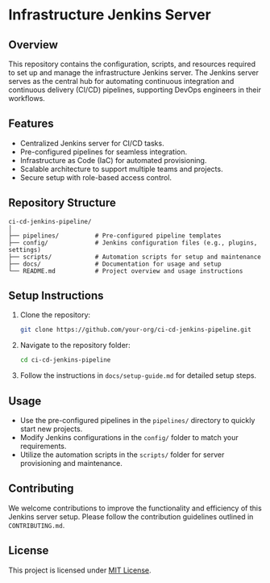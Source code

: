 

# Infrastructure Jenkins Server

## Overview
This repository contains the configuration, scripts, and resources required to set up and manage the infrastructure Jenkins server. The Jenkins server serves as the central hub for automating continuous integration and continuous delivery (CI/CD) pipelines, supporting DevOps engineers in their workflows.

## Features
- Centralized Jenkins server for CI/CD tasks.
- Pre-configured pipelines for seamless integration.
- Infrastructure as Code (IaC) for automated provisioning.
- Scalable architecture to support multiple teams and projects.
- Secure setup with role-based access control.

## Repository Structure
```
ci-cd-jenkins-pipeline/
│
├── pipelines/          # Pre-configured pipeline templates
├── config/             # Jenkins configuration files (e.g., plugins, settings)
├── scripts/            # Automation scripts for setup and maintenance
├── docs/               # Documentation for usage and setup
└── README.md           # Project overview and usage instructions
```

## Setup Instructions
1. Clone the repository:
   ```bash
   git clone https://github.com/your-org/ci-cd-jenkins-pipeline.git
   ```
2. Navigate to the repository folder:
   ```bash
   cd ci-cd-jenkins-pipeline
   ```
3. Follow the instructions in `docs/setup-guide.md` for detailed setup steps.

## Usage
- Use the pre-configured pipelines in the `pipelines/` directory to quickly start new projects.
- Modify Jenkins configurations in the `config/` folder to match your requirements.
- Utilize the automation scripts in the `scripts/` folder for server provisioning and maintenance.

## Contributing
We welcome contributions to improve the functionality and efficiency of this Jenkins server setup. Please follow the contribution guidelines outlined in `CONTRIBUTING.md`.

## License
This project is licensed under [MIT License](LICENSE).

